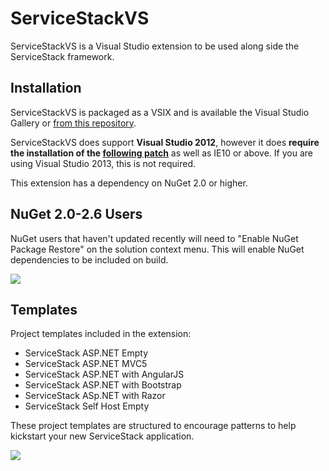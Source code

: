 ServiceStackVS
==========

ServiceStackVS is a Visual Studio extension to be used along side the ServiceStack framework.

Installation
------------
ServiceStackVS is packaged as a VSIX and is available the Visual Studio Gallery or [from this repository](https://github.com/ServiceStack/ServiceStackVS/raw/master/src/ServiceStackVS.vsix).

ServiceStackVS does support **Visual Studio 2012**, however it does **require the installation of the [following patch](http://www.microsoft.com/en-au/download/details.aspx?id=40764)** as well as IE10 or above. If you are using Visual Studio 2013, this is not required.

This extension has a dependency on NuGet 2.0 or higher.

NuGet 2.0-2.6 Users
-------------------
NuGet users that haven't updated recently will need to "Enable NuGet Package Restore" on the solution context menu. This will enable NuGet dependencies to be included on build.

![](https://raw.githubusercontent.com/ServiceStack/ServiceStackVS/master/enable_package_restore.png)

Templates
---------

Project templates included in the extension:

- ServiceStack ASP.NET Empty
- ServiceStack ASP.NET MVC5
- ServiceStack ASP.NET with AngularJS
- ServiceStack ASP.NET with Bootstrap
- ServiceStack ASp.NET with Razor
- ServiceStack Self Host Empty

These project templates are structured to encourage patterns to help kickstart your new ServiceStack application.

![](https://raw.githubusercontent.com/ServiceStack/ServiceStackVS/master/servicestackvs-templates.gif)